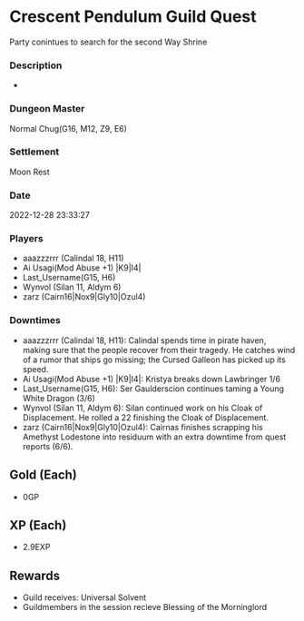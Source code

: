 # Crescent Pendulum Guild Quest
Party conintues to search for the second Way Shrine
### Description
-
### Dungeon Master
Normal Chug(G16, M12, Z9, E6)
### Settlement
Moon Rest
### Date
2022-12-28 23:33:27
### Players
* aaazzzrrr (Calindal 18, H11)
* Ai Usagi(Mod Abuse +1) |K9|I4|
* Last_Username(G15, H6)
* Wynvol (Silan 11, Aldym 6)
* zarz (Cairn16|Nox9|Gly10|Ozul4)
### Downtimes
* aaazzzrrr (Calindal 18, H11): Calindal spends time in pirate haven, making sure that the people recover from their tragedy. He catches wind of a rumor that ships go missing; the Cursed Galleon has picked up its speed.
* Ai Usagi(Mod Abuse +1) |K9|I4|: Kristya breaks down Lawbringer 1/6
* Last_Username(G15, H6): Ser Gaulderscion continues taming a Young White Dragon (3/6)
* Wynvol (Silan 11, Aldym 6): Silan continued work on his Cloak of Displacement. He rolled a 22 finishing the Cloak of Displacement.
* zarz (Cairn16|Nox9|Gly10|Ozul4): Cairnas finishes scrapping his Amethyst Lodestone into residuum with an extra downtime from quest reports (6/6).
## Gold (Each)
* 0GP
## XP (Each)
* 2.9EXP
## Rewards
* Guild receives: Universal Solvent
* Guildmembers in the session recieve Blessing of the Morninglord